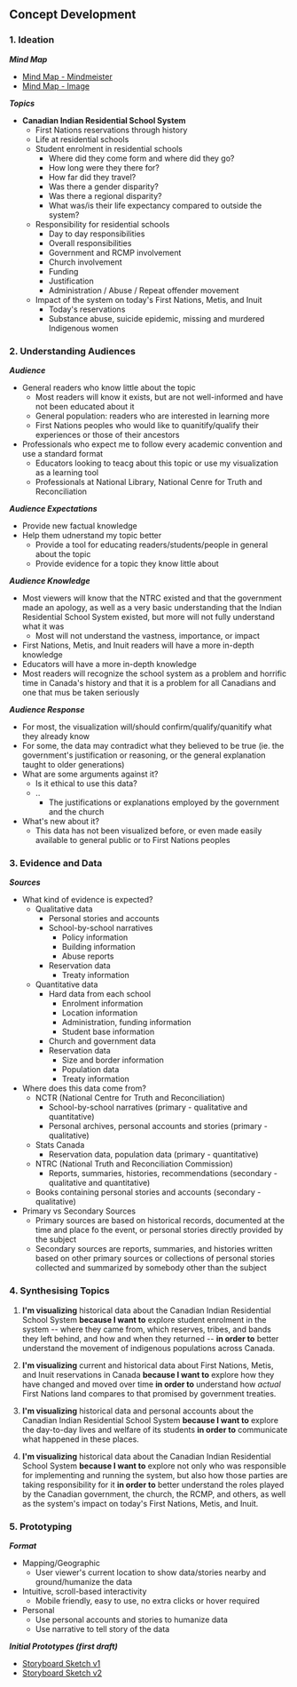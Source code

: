 ## Concept Development

### 1. Ideation
***Mind Map***
* [Mind Map - Mindmeister](https://mm.tt/842499379?t=MQToixeKBh)
* [Mind Map - Image](https://github.com/svickars/thesis/blob/master/writing/mindMap.png)


***Topics***
* **Canadian Indian Residential School System**
    *  First Nations reservations through history
    *  Life at residential schools
    *  Student enrolment in residential schools
        *  Where did they come form and where did they go?
        *  How long were they there for?
        *  How far did they travel?
        *  Was there a gender disparity?
        *  Was there a regional disparity?
        *  What was/is their life expectancy compared to outside the system?
    *  Responsibility for residential schools
        *  Day to day responsibilities
        *  Overall responsibilities
        *  Government and RCMP involvement
        *  Church involvement
        *  Funding
        *  Justification
        *  Administration / Abuse / Repeat offender movement
    *  Impact of the system on today's First Nations, Metis, and Inuit
        *  Today's reservations
        *  Substance abuse, suicide epidemic, missing and murdered Indigenous women


### 2. Understanding Audiences
***Audience***
* General readers who know little about the topic
    *  Most readers will know it exists, but are not well-informed and have not been educated about it
    *  General population: readers who are interested in learning more
    *  First Nations peoples who would like to quanitify/qualify their experiences or those of their ancestors
*  Professionals who expect me to follow every academic convention and use a standard format
    *  Educators looking to teacg about this topic or use my visualization as a learning tool
    *  Professionals at National Library, National Cenre for Truth and Reconciliation
    

***Audience Expectations***
* Provide new factual knowledge
* Help them udnerstand my topic better
    *  Provide a tool for educating readers/students/people in general about the topic
    *  Provide evidence for a topic they know little about


***Audience Knowledge***
* Most viewers will know that the NTRC existed and that the government made an apology, as well as a very basic understanding that the Indian Residential School System existed, but more will not fully understand what it was
    *  Most will not understand the vastness, importance, or impact
* First Nations, Metis, and Inuit readers will have a more in-depth knowledge
* Educators will have a more in-depth knowledge
* Most readers will recognize the school system as a problem and horrific time in Canada's history and that it is a problem for all Canadians and one that mus be taken seriously
 

***Audience Response***
* For most, the visualization will/should confirm/qualify/quanitify what they already know
* For some, the data may contradict what they believed to be true (ie. the government's justification or reasoning, or the general explanation taught to older generations)
* What are some arguments against it?
    *  Is it ethical to use this data?
    *  ..
        *  The justifications or explanations employed by the government and the church
*  What's new about it?
    *  This data has not been visualized before, or even made easily available to general public or to First Nations peoples


### 3. Evidence and Data
***Sources***
* What kind of evidence is expected?
    *  Qualitative data
        *  Personal stories and accounts
        *  School-by-school narratives
            *  Policy information
            *  Building information
            *  Abuse reports
        *  Reservation data
            *  Treaty information
    *  Quantitative data
        *  Hard data from each school
            *  Enrolment information
            *  Location information
            *  Administration, funding information
            *  Student base information
        *  Church and government data
        *  Reservation data
            *  Size and border information
            *  Population data
            *  Treaty information
* Where does this data come from?
    *  NCTR (National Centre for Truth and Reconciliation)
        *  School-by-school narratives (primary - qualitative and quantitative)
        *  Personal archives, personal accounts and stories (primary - qualitative)
    *  Stats Canada
        *  Reservation data, population data (primary - quantitative)
    *  NTRC (National Truth and Reconciliation Commission)
        *  Reports, summaries, histories, recommendations (secondary - qualitative and quantitative)
    *  Books containing personal stories and accounts (secondary - qualitative)
*  Primary vs Secondary Sources
    *  Primary sources are based on historical records, documented at the time and place fo the event, or personal stories directly provided by the subject
    *  Secondary sources are reports, summaries, and histories written based on other primary sources or collections of personal stories collected and summarized by somebody other than the subject


### 4. Synthesising Topics

1. **I'm visualizing** historical data about the Canadian Indian Residential School System **because I want to** explore student enrolment in the system -- where they came from, which reserves, tribes, and bands they left behind, and how and when they returned -- **in order to** better understand the movement of indigenous populations across Canada.

2. **I'm visualizing** current and historical data about First Nations, Metis, and Inuit reservations in Canada **because I want to** explore how they have changed and moved over time **in order to** understand how *actual* First Nations land compares to that promised by government treaties.

3. **I'm visualizing** historical data and personal accounts about the Canadian Indian Residential School System **because I want to** explore the day-to-day lives and welfare of its students **in order to** communicate what happened in these places.

4. **I'm visualizing** historical data about the Canadian Indian Residential School System **because I want to** explore not only who was responsible for implementing and running the system, but also how those parties are taking responsibility for it **in order to** better understand the roles played by the Canadian government, the church, the RCMP, and others, as well as the system's impact on today's First Nations, Metis, and Inuit.


### 5. Prototyping

***Format***
*  Mapping/Geographic
    *  User viewer's current location to show data/stories nearby and ground/humanize the data
*  Intuitive, scroll-based interactivity
    *  Mobile friendly, easy to use, no extra clicks or hover required
*  Personal
    *  Use personal accounts and stories to humanize data
    *  Use narrative to tell story of the data

***Initial Prototypes (first draft)***
*  [Storyboard Sketch v1]()
*  [Storyboard Sketch v2]()